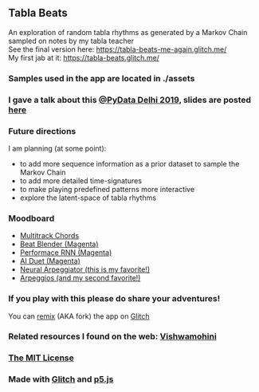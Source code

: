 ## Tabla Beats

An exploration of random tabla rhythms as generated by a Markov Chain sampled on notes by my tabla teacher  
See the final version here: https://tabla-beats-me-again.glitch.me/  
My first jab at it: https://tabla-beats.glitch.me/

### Samples used in the app are located in ./assets

### I gave a talk about this [@PyData Delhi 2019](https://pydata.org/delhi2019/schedule/presentation/26/generating-tabla-note-sequences-markov-chains-and-processingp5js/), slides are posted [here](./JoshiKeshav_PyDataDelhi19_GenerativeTabla.pdf)

### Future directions
I am planning (at some point):
- to add more sequence information as a prior dataset to sample the Markov Chain
- to add more detailed time-signatures
- to make playing predefined patterns more interactive
- explore the latent-space of tabla rhythms  
### Moodboard
- [Multitrack Chords](https://codepen.io/iansimon/full/GGRYJZ)
- [Beat Blender (Magenta)](https://experiments.withgoogle.com/ai/beat-blender/view/)
- [Performace RNN (Magenta)](https://magenta.tensorflow.org/demos/performance_rnn/index.html)
- [AI Duet (Magenta)](https://experiments.withgoogle.com/ai/ai-duet/view/)
- [Neural Arpeggiator (this is my favorite!)](https://codepen.io/teropa/full/ddqEwj)
- [Arpeggios (and my second favorite!)](https://musiclab.chromeexperiments.com/Arpeggios/)
### If you play with this please do share your adventures! 
You can [remix](https://glitch.com/help/remix/) (AKA fork) the app on [Glitch](https://tabla-beats-me-again.glitch.me/)
### Related resources I found on the web: [Vishwamohini](http://vishwamohini.com/music/home.php)

### [The MIT License](https://opensource.org/licenses/MIT)

### Made with [Glitch](https://glitch.com/) and [p5.js](https://p5js.org/)